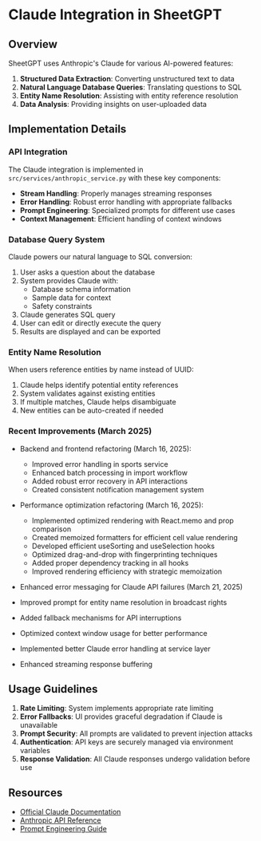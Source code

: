 # Claude Integration in SheetGPT

## Overview

SheetGPT uses Anthropic's Claude for various AI-powered features:

1. **Structured Data Extraction**: Converting unstructured text to data
2. **Natural Language Database Queries**: Translating questions to SQL
3. **Entity Name Resolution**: Assisting with entity reference resolution
4. **Data Analysis**: Providing insights on user-uploaded data

## Implementation Details

### API Integration

The Claude integration is implemented in `src/services/anthropic_service.py` with these key components:

- **Stream Handling**: Properly manages streaming responses
- **Error Handling**: Robust error handling with appropriate fallbacks
- **Prompt Engineering**: Specialized prompts for different use cases
- **Context Management**: Efficient handling of context windows

### Database Query System

Claude powers our natural language to SQL conversion:

1. User asks a question about the database
2. System provides Claude with:
   - Database schema information
   - Sample data for context
   - Safety constraints
3. Claude generates SQL query
4. User can edit or directly execute the query
5. Results are displayed and can be exported

### Entity Name Resolution

When users reference entities by name instead of UUID:

1. Claude helps identify potential entity references
2. System validates against existing entities
3. If multiple matches, Claude helps disambiguate
4. New entities can be auto-created if needed

### Recent Improvements (March 2025)

- Backend and frontend refactoring (March 16, 2025):
  - Improved error handling in sports service
  - Enhanced batch processing in import workflow
  - Added robust error recovery in API interactions
  - Created consistent notification management system
  
- Performance optimization refactoring (March 16, 2025):
  - Implemented optimized rendering with React.memo and prop comparison
  - Created memoized formatters for efficient cell value rendering
  - Developed efficient useSorting and useSelection hooks
  - Optimized drag-and-drop with fingerprinting techniques
  - Added proper dependency tracking in all hooks
  - Improved rendering efficiency with strategic memoization

- Enhanced error messaging for Claude API failures (March 21, 2025)
- Improved prompt for entity name resolution in broadcast rights
- Added fallback mechanisms for API interruptions
- Optimized context window usage for better performance
- Implemented better Claude error handling at service layer
- Enhanced streaming response buffering

## Usage Guidelines

1. **Rate Limiting**: System implements appropriate rate limiting
2. **Error Fallbacks**: UI provides graceful degradation if Claude is unavailable
3. **Prompt Security**: All prompts are validated to prevent injection attacks
4. **Authentication**: API keys are securely managed via environment variables
5. **Response Validation**: All Claude responses undergo validation before use

## Resources

- [Official Claude Documentation](https://docs.anthropic.com/claude/docs)
- [Anthropic API Reference](https://docs.anthropic.com/claude/reference/getting-started-with-the-api)
- [Prompt Engineering Guide](https://docs.anthropic.com/claude/docs/guide-to-anthropics-prompt-engineering-resources)